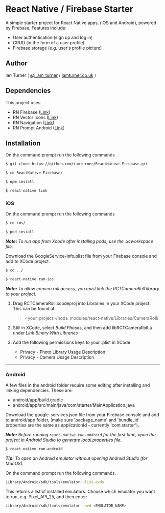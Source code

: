 # React Native / Firebase Starter

A simple starter project for React Native apps, (iOS and Android), powered by Firebase. Features include:

* User authentication (sign up and log in)
* CRUD (in the form of a user profile)
* Firebase storage (e.g. user's profile picture)

## Author

Ian Turner ( [@i_am_turner](http://twitter.com/i_am_turner) / [iamturner.co.uk](http://iamturner.co.uk) )

## Dependencies

This project uses:

* RN Firebase ([Link](https://github.com/invertase/react-native-firebase))
* RN Vector Icons ([Link](https://github.com/oblador/react-native-vector-icons))
* RN Navigation ([Link](https://github.com/wix/react-native-navigation))
* RN Prompt Android ([Link](https://github.com/shimohq/react-native-prompt-android))

## Installation

On the command prompt run the following commands

```sh
$ git clone https://github.com/iamturner/ReactNative-Firebase.git

$ cd ReactNative-Firebase/

$ npm install
```

```sh
$ react-native link
```

### iOS

On the command prompt run the following commands

```sh
$ cd ios/

$ pod install
```
**_Note:_** *To run app from Xcode after installing pods, use the .xcworkspace file.*

Download the GoogleService-Info.plist file from your Firebase console and add to XCode project.

```sh
$ cd ../

$ react-native run-ios
```

**_Note:_** *To allow camera roll access, you must link the RCTCameraRoll library to your project.*

1. Drag RCTCameraRoll.xcodeproj into Libraries in your XCode project. This can be found at:

	> <your_project>/node_modules/react-native/Libraries/CameraRoll/

2. Still in XCode, select *Build Phases*, and then add libRCTCameraRoll.a under *Link Binary With Libraries*
3. Add the following permissions keys to your .plist in XCode
	* Privacy - Photo Library Usage Description
	* Privacy - Camera Usage Description

---

### Android

A few files in the android folder require some editing after installing and linking dependencies. These are:

* android/app/build.gradle
* android/app/src/main/java/com/starter/MainApplication.java

Download the google-services.json file from your Firebase console and add to android/app folder, (make sure 'package_name' and 'bundle_id' properties are the same as applicationId - currently 'com.starter').

**_Note:_** *Before running ` react-native run-android ` for the first time, open the project in Android Studio to generate local.properties file.*

```sh
$ react-native run-android
```
**_Tip:_** *To open an Android emulator without opening Android Studio (for MacOS).*

On the command prompt run the following commands.

```sh
Library/Android/sdk/tools/emulator -list-avds
```
This returns a list of installed emulators. Choose which emulator you want to run, e.g. Pixel_API_25, and then enter:

```sh
Library/Android/sdk/tools/emulator -avd <EMULATOR_NAME>
```